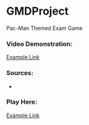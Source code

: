 # GMDProject
Pac-Man Themed Exam Game


### Video Demonstration:
[Example Link](https://www.google.com)

### Sources:
*

### Play Here:
[Example Link](https://www.google.com)

